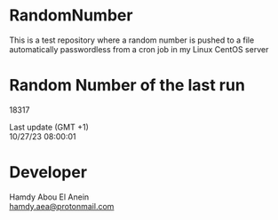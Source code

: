 # RandomNumber    
This is a test repository where a random number is pushed to a file automatically passwordless from a cron job in my Linux CentOS server    
# Random Number of the last run   
18317
      
Last update (GMT +1)    
10/27/23 08:00:01
# Developer    
Hamdy Abou El Anein   
hamdy.aea@protonmail.com
